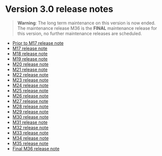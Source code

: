 Version 3.0 release notes
=========================

> **Warning**: The long term maintenance on this version is now ended.
> The maintenance release M36 is the **FINAL** maintenance release for this version,
> no further maintenance releases are scheduled.

- [Prior to M17 release note](/lesson/docs/versions/releasenote)
- [M17 release note](/lesson/docs/versions/releasenote-maintenance-17)
- [M18 release note](/lesson/docs/versions/releasenote-maintenance-18)
- [M19 release note](/lesson/docs/versions/releasenote-maintenance-19)
- [M20 release note](/lesson/docs/versions/releasenote-maintenance-20)
- [M21 release note](/lesson/docs/versions/releasenote-maintenance-21)
- [M22 release note](/lesson/docs/versions/releasenote-maintenance-22)
- [M23 release note](/lesson/docs/versions/releasenote-maintenance-23)
- [M24 release note](/lesson/docs/versions/releasenote-maintenance-24)
- [M25 release note](/lesson/docs/versions/releasenote-maintenance-25)
- [M26 release note](/lesson/docs/versions/releasenote-maintenance-26)
- [M27 release note](/lesson/docs/versions/releasenote-maintenance-27)
- [M28 release note](/lesson/docs/versions/releasenote-maintenance-28)
- [M29 release note](/lesson/docs/versions/releasenote-maintenance-29)
- [M30 release note](/lesson/docs/versions/releasenote-maintenance-30)
- [M31 release note](/lesson/docs/versions/releasenote-maintenance-31)
- [M32 release note](/lesson/docs/versions/releasenote-maintenance-32)
- [M33 release note](/lesson/docs/versions/releasenote-maintenance-33)
- [M34 release note](/lesson/docs/versions/releasenote-maintenance-34)
- [M35 release note](/lesson/docs/versions/releasenote-maintenance-35)
- [Final M36 release note](/lesson/docs/versions/releasenote-maintenance-36)
